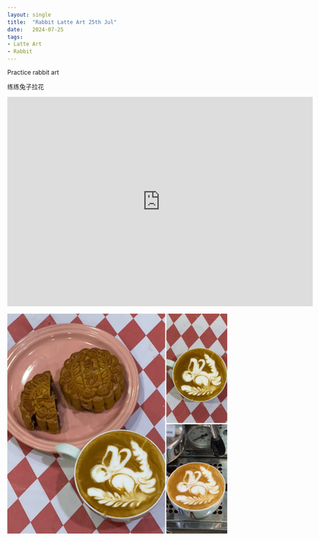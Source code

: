 ```yaml
---
layout: single
title:  "Rabbit Latte Art 25th Jul"
date:   2024-07-25
tags:
- Latte Art
- Rabbit
---
```



Practice rabbit art

练练兔子拉花



<div class="embed-container">
  <iframe
      src="https://www.youtube.com/embed/_xqSkYd22x4"
      width="700"
      height="480"
      frameborder="0"
      allowfullscreen="true">
  </iframe>
</div>


![](/assets/img/2024/07/25/6E8224CB-9DE2-4FD1-82E7-8E94C22C5AF5.JPG)

